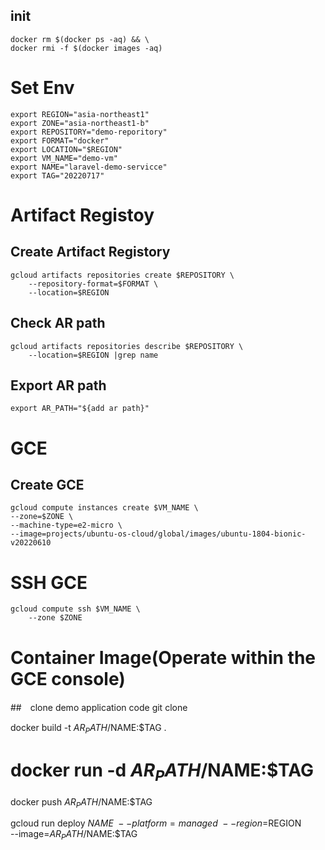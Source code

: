 ## init
    docker rm $(docker ps -aq) && \
    docker rmi -f $(docker images -aq)

# Set Env
    export REGION="asia-northeast1"
    export ZONE="asia-northeast1-b"
    export REPOSITORY="demo-reporitory"
    export FORMAT="docker"
    export LOCATION="$REGION"
    export VM_NAME="demo-vm"
    export NAME="laravel-demo-servicce"
    export TAG="20220717"

# Artifact Registoy
## Create Artifact Registory
    gcloud artifacts repositories create $REPOSITORY \
        --repository-format=$FORMAT \
        --location=$REGION
## Check AR path
    gcloud artifacts repositories describe $REPOSITORY \
        --location=$REGION |grep name
## Export AR path 
    export AR_PATH="${add ar path}"

# GCE
## Create GCE 
    gcloud compute instances create $VM_NAME \
    --zone=$ZONE \
    --machine-type=e2-micro \
    --image=projects/ubuntu-os-cloud/global/images/ubuntu-1804-bionic-v20220610
# SSH GCE
    gcloud compute ssh $VM_NAME \
        --zone $ZONE

# Container Image(Operate within the GCE console)
##　clone demo application code
    git clone

docker build -t $AR_PATH/$NAME:$TAG .
# docker run -d $AR_PATH/$NAME:$TAG
docker push $AR_PATH/$NAME:$TAG


gcloud run deploy $NAME \
             --platform=managed \
             --region=$REGION \
             --image=$AR_PATH/$NAME:$TAG

